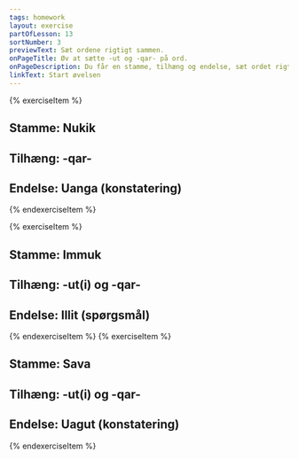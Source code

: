 ```yaml
---
tags: homework
layout: exercise
partOfLesson: 13
sortNumber: 3
previewText: Sæt ordene rigtigt sammen.
onPageTitle: Øv at sætte -ut og -qar- på ord.
onPageDescription: Du får en stamme, tilhæng og endelse, sæt ordet rigtigt sammen.
linkText: Start øvelsen
---
```


{% exerciseItem %}

## Stamme: Nukik
## Tilhæng: -qar-
## Endelse: Uanga (konstatering)

<single-input data-label="Skriv ordet rigtigt sammen" data-validation="nukeqarpunga"></single-input>

<single-input data-label="Nutseruk"></single-input>

<feedback-message data-content="Nukeqarpunga betyder: Jeg har kræfter (/muskler)"></feedback-message>
{% endexerciseItem %}

{% exerciseItem %}

## Stamme: Immuk
## Tilhæng: -ut(i) og -qar-
## Endelse: Illit (spørgsmål)

<single-input data-label="Skriv ordet rigtigt sammen" data-validation="immuuteqarpit"></single-input>

<single-input data-label="Nutseruk"></single-input>

<feedback-message data-content="Immuuteqarpit? betyder: Har du mælk (fx til kaffen)?"></feedback-message>
{% endexerciseItem %}
{% exerciseItem %}

## Stamme: Sava
## Tilhæng: -ut(i) og -qar-
## Endelse: Uagut (konstatering)

<single-input data-label="Skriv ordet rigtigt sammen" data-validation="savaateqarpugut"></single-input>

<single-input data-label="Nutseruk"></single-input>

<feedback-message data-content="Savaateqarpugut betyder: Vi har får - Hvor blev U i -ut af? Husk lydreglen der siger at alle vokaler efter A bliver til A"></feedback-message>
{% endexerciseItem %}
